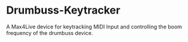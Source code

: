 # Drumbuss-Keytracker
A Max4Live device for keytracking MIDI Input and controlling the boom frequency of the drumbuss device.
